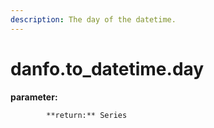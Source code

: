 ```yaml
---
description: The day of the datetime.
---
```


# danfo.to\_datetime.day

**parameter:** 

            **return:** Series



```javascript

```


